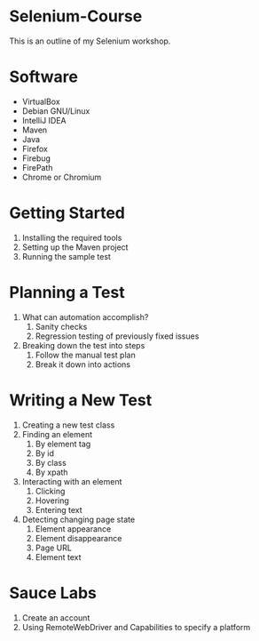Selenium-Course
===============
This is an outline of my Selenium workshop.

Software
========
* VirtualBox
* Debian GNU/Linux
* IntelliJ IDEA
* Maven
* Java
* Firefox
* Firebug
* FirePath
* Chrome or Chromium

Getting Started
===============
1. Installing the required tools
2. Setting up the Maven project
3. Running the sample test

Planning a Test
===============
1. What can automation accomplish?
    1. Sanity checks
    2. Regression testing of previously fixed issues
2. Breaking down the test into steps
    1. Follow the manual test plan
    2. Break it down into actions

Writing a New Test
==================
1. Creating a new test class
2. Finding an element
    1. By element tag
    2. By id
    3. By class
    4. By xpath
3. Interacting with an element
    1. Clicking
    2. Hovering
    3. Entering text
4. Detecting changing page state
    1. Element appearance
    2. Element disappearance
    3. Page URL
    4. Element text
    
Sauce Labs
==========
1. Create an account
2. Using RemoteWebDriver and Capabilities to specify a platform